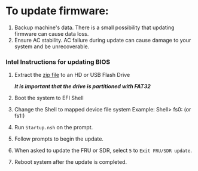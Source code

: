 # To update firmware:

1. Backup machine's data. There is a small possibility that updating firmware can cause data loss.
2. Ensure AC stability. AC failure during update can cause damage to your system and be unrecoverable.

### Intel Instructions for updating BIOS
   
   1.  Extract the [zip file](https://github.com/system76/firmware-desktop/blob/master/jacv6/S1200SPO_BIOS_R03010026_.zip) to an HD or USB Flash Drive

         **_It is important that the drive is partitioned with FAT32_**
  
   2.  Boot the system to EFI Shell
   3.  Change the Shell to mapped device file system
          Example: Shell> fs0: (or fs1:)
   4.  Run `Startup.nsh` on the prompt.
   5.  Follow prompts to begin the update.
   6.  When asked to update the FRU or SDR, select `5` to `Exit FRU/SDR update`. 
   5.  Reboot system after the update is completed.
